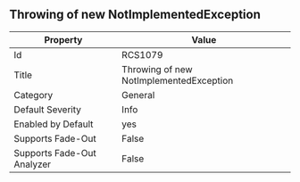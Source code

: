 ## Throwing of new NotImplementedException

Property | Value
--- | --- 
Id | RCS1079
Title | Throwing of new NotImplementedException
Category | General
Default Severity | Info
Enabled by Default | yes
Supports Fade-Out | False
Supports Fade-Out Analyzer | False

